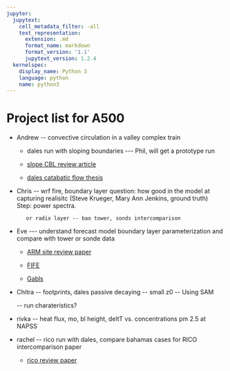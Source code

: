 ```yaml
---
jupyter:
  jupytext:
    cell_metadata_filter: -all
    text_representation:
      extension: .md
      format_name: markdown
      format_version: '1.1'
      jupytext_version: 1.2.4
  kernelspec:
    display_name: Python 3
    language: python
    name: python3
---
```



# Project list for A500

* Andrew -- convective circulation in a valley complex train

  - dales run with sloping boundaries --- Phil, will get a prototype run

  - [slope CBL review article](https://www.frontiersin.org/articles/10.3389/feart.2015.00077/full)

  - [dales catabatic flow thesis](https://dspace.library.uu.nl/bitstream/handle/1874/37366/axelsen.pdf?sequence=1)

* Chris -- wrf fire, boundary layer question: how good in the model at capturing realisitc
         (Steve Krueger, Mary Ann Jenkins, ground truth)  Step: power spectra.
         
         or radix layer -- bao tower, sonds intercomparison
         
* Eve --- understand forecast model boundary layer parameterization and compare with tower or sonde data

  - [ARM site review paper](https://journals.ametsoc.org/doi/pdf/10.1175/AMSMONOGRAPHS-D-16-0004.1)

  - [FIFE](https://daac.ornl.gov/FIFE/guides/lidar_height_data.html)

  - [Gabls](https://link.springer.com/article/10.1007/s10546-014-9919-1)

* Chitra -- footprints, dales passive decaying -- small z0 -- Using SAM

  -- run charateristics?

* rivka -- heat flux, mo, bl height, deltT vs. concentrations pm 2.5 at NAPSS

* rachel -- rico run with dales, compare bahamas cases for RICO intercomparison paper

  - [rico review paper](https://journals.ametsoc.org/doi/abs/10.1175/BAMS-88-12-1912)

